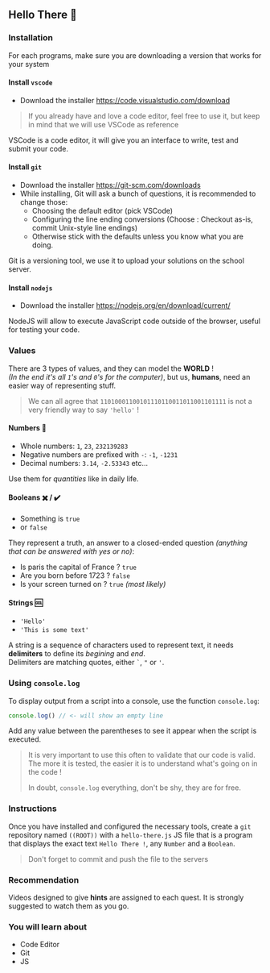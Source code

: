 ## Hello There 👋

### Installation

For each programs, make sure you are downloading a version that works for your system

#### Install `vscode`

- Download the installer https://code.visualstudio.com/download

> If you already have and love a code editor, feel free to use it,
> but keep in mind that we will use VSCode as reference

VSCode is a code editor, it will give you an interface to write, test and submit your code.

#### Install `git`

- Download the installer https://git-scm.com/downloads
- While installing, Git will ask a bunch of questions, it is recommended to change those:
	- Choosing the default editor (pick VSCode)
	- Configuring the line ending conversions (Choose : Checkout as-is, commit Unix-style line endings)
	- Otherwise stick with the defaults unless you know what you are doing.

Git is a versioning tool, we use it to upload your solutions on the school server.

#### Install `nodejs`

- Download the installer https://nodejs.org/en/download/current/

NodeJS will allow to execute JavaScript code outside of the browser, useful for testing your code.


### Values

There are 3 types of values, and they can model the **WORLD** !\
_(In the end it's all `1`'s and `0`'s for the computer)_, but us, **humans**, need
an easier way of representing stuff.

> We can all agree that `11010001100101110110011011001101111` is not a very
> friendly way to say `'hello'` !

#### Numbers 🔢

- Whole numbers: `1`, `23`, `232139283`
- Negative numbers are prefixed with `-`: `-1`, `-1231`
- Decimal numbers: `3.14`, `-2.53343` etc...

Use them for _quantities_ like in daily life.

#### Booleans ✖️ / ✔️

- Something is `true`
- or `false`

They represent a truth, an answer to a closed-ended question _(anything that can
be answered with yes or no)_:

- Is paris the capital of France ? `true`
- Are you born before 1723 ? `false`
- Is your screen turned on ? `true` _(most likely)_

#### Strings 🆒

- `'Hello'`
- `'This is some text'`

A string is a sequence of characters used to represent text, it needs
**delimiters** to define its _begining_ and _end_.\
Delimiters are matching quotes, either `` ` ``, `"` or `'`.

### Using `console.log`

To display output from a script into a console, use the function `console.log`:

```js
console.log() // <- will show an empty line
```

Add any value between the parentheses to see it appear when the script is
executed.

> It is very important to use this often to validate that our code is valid. The
> more it is tested, the easier it is to understand what's going on in the code
> !
>
> In doubt, `console.log` everything, don't be shy, they are for free.

### Instructions

Once you have installed and configured the necessary tools,
create a `git` repository named `((ROOT))` with a `hello-there.js`
JS file that is a program that displays the exact text `Hello There !`, any `Number` and a
`Boolean`.

> Don't forget to commit and push the file to the servers

### Recommendation

Videos designed to give **hints** are assigned to each quest. It is strongly suggested to watch them as you go.

### You will learn about

- Code Editor
- Git
- JS
